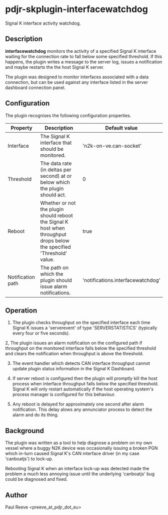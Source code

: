 # pdjr-skplugin-interfacewatchdog

Signal K interface activity watchdog.

## Description

**interfacewatchdog** monitors the activity of a specified Signal K interface
waiting for the connection rate to fall below some specified threshold.
If this happens, the plugin writes a message to the server log, issues a
notification and maybe restarts the the host Signal K server.

The plugin was designed to monitor interfaces associated with a data
connection, but can be used against any interface listed in the
server dashboard connection panel.

## Configuration

The plugin recognises the following configuration properties.

Property     | Description | Default value
---------    | --- | ---
Interface    | The Signal K interface that should be monitored. | 'n2k-on-ve.can-socket'
Threshold    | The data rate (in deltas per second) at or below which the plugin should act. | 0
Reboot       | Whether or not the plugin should reboot the Signal K host when throughput drops below the specified 'Threshold' value. | true
Notification path | The path on which the plugin should issue alarm notifications. | 'notifications.interfacewatchdog'

## Operation

1. The plugin checks throughput on the specified interface each time
   Signal K issues a 'serverevent' of type 'SERVERSTATISTICS'
   (typically every four or five seconds).

2, The plugin issues an alarm notification on the configured path if
   throughput on the monitored interface falls below the specified
   threshold and clears the notification when throughput is above the
   threshold.

3. The event handler which detects CAN interface throughput cannot
   update plugin status information in the Signal K Dashboard.

4. If server reboot is configured then the plugin will promptly kill
   the host process when interface throughput falls below the specified
   threshold. Signal K will only restart automatically if the host
   operating system's process manager is configured for this behaviour.

5. Any reboot is delayed for approximately one second after alarm
   notification. This delay alows any annunciator process to detect the
   alarm and do its thing.

## Background

The plugin was written as a tool to help diagnose a problem on my
own vessel where a buggy N2K device was occasionally issuing a
broken PGN which in-turn caused Signal K's CAN interface driver
(in my case 'canboatjs') to lock-up.

Rebooting Signal K when an interface lock-up was detected made the
problem a much less annoying issue until the underlying 'canboatjs'
bug could be diagnosed and fixed.

## Author

Paul Reeve <preeve_at_pdjr_dot_eu>
